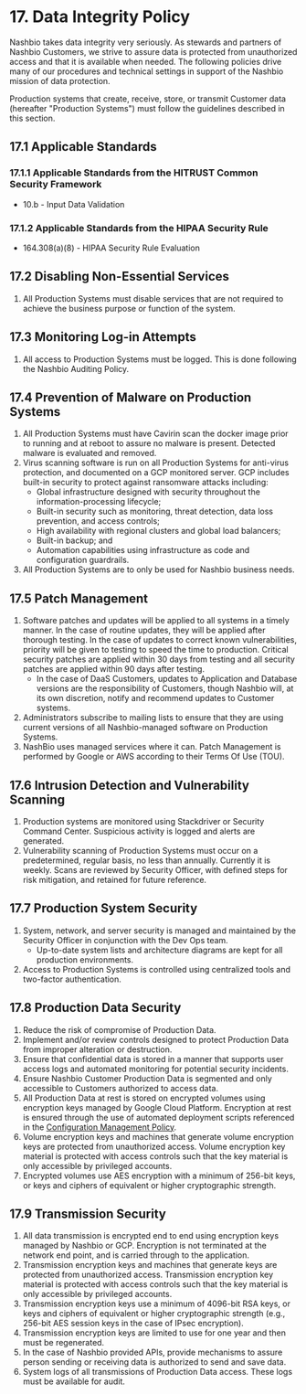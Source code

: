 # 17. Data Integrity Policy

Nashbio takes data integrity very seriously. As stewards and partners of Nashbio Customers, we strive to assure data is protected from unauthorized access and that it is available when needed. The following policies drive many of our procedures and technical settings in support of the Nashbio mission of data protection.

Production systems that create, receive, store, or transmit Customer data (hereafter "Production Systems") must follow the guidelines described in this section.

## 17.1 Applicable Standards

### 17.1.1 Applicable Standards from the HITRUST Common Security Framework

* 10.b - Input Data Validation

### 17.1.2 Applicable Standards from the HIPAA Security Rule

* 164.308(a)(8) - HIPAA Security Rule Evaluation

## 17.2 Disabling Non-Essential Services

1. All Production Systems must disable services that are not required to achieve the business purpose or function of the system.

## 17.3 Monitoring Log-in Attempts

1. All access to Production Systems must be logged. This is done following the Nashbio Auditing Policy.

## 17.4 Prevention of Malware on Production Systems

1. All Production Systems must have Cavirin scan the docker image prior to running and at reboot to assure no malware is present. Detected malware is evaluated and removed.
2. Virus scanning software is run on all Production Systems for anti-virus protection, and documented on a GCP monitored server. GCP includes built-in security to protect against ransomware attacks including:
   * Global infrastructure designed with security throughout the information-processing lifecycle;
   * Built-in security such as monitoring, threat detection, data loss prevention, and access controls;
   * High availability with regional clusters and global load balancers;
   * Built-in backup; and
   * Automation capabilities using infrastructure as code and configuration guardrails.
3. All Production Systems are to only be used for Nashbio business needs.

## 17.5 Patch Management

1. Software patches and updates will be applied to all systems in a timely manner. In the case of routine updates, they will be applied after thorough testing. In the case of updates to correct known vulnerabilities, priority will be given to testing to speed the time to production. Critical security patches are applied within 30 days from testing and all security patches are applied within 90 days after testing.
    * In the case of DaaS Customers, updates to Application and Database versions are the responsibility of Customers, though Nashbio will, at its own discretion, notify and recommend updates to Customer systems.
2. Administrators subscribe to mailing lists to ensure that they are using current versions of all Nashbio-managed software on Production Systems.
3. NashBio uses managed services where it can. Patch Management is performed by Google or AWS according to their Terms Of Use (TOU).

## 17.6 Intrusion Detection and Vulnerability Scanning

1. Production systems are monitored using Stackdriver or Security Command Center. Suspicious activity is logged and alerts are generated.
2. Vulnerability scanning of Production Systems must occur on a predetermined, regular basis, no less than annually. Currently it is weekly. Scans are reviewed by Security Officer, with defined steps for risk mitigation, and retained for future reference.

## 17.7 Production System Security

1. System, network, and server security is managed and maintained by the Security Officer in conjunction with the Dev Ops team.
   * Up-to-date system lists and architecture diagrams are kept for all production environments.
2. Access to Production Systems is controlled using centralized tools and two-factor authentication.

## 17.8 Production Data Security

1. Reduce the risk of compromise of Production Data.
2. Implement and/or review controls designed to protect Production Data from improper alteration or destruction.
3. Ensure that confidential data is stored in a manner that supports user access logs and automated monitoring for potential security incidents.
4. Ensure Nashbio Customer Production Data is segmented and only accessible to Customers authorized to access data.
5. All Production Data at rest is stored on encrypted volumes using encryption keys managed by Google Cloud Platform. Encryption at rest is ensured through the use of automated deployment scripts referenced in the [Configuration Management Policy](#9.-configuration-management-policy).
6. Volume encryption keys and machines that generate volume encryption keys are protected from unauthorized access. Volume encryption key material is protected with access controls such that the key material is only accessible by privileged accounts.
7. Encrypted volumes use AES encryption with a minimum of 256-bit keys, or keys and ciphers of equivalent or higher cryptographic strength.

## 17.9 Transmission Security

1. All data transmission is encrypted end to end using encryption keys managed by Nashbio or GCP. Encryption is not terminated at the network end point, and is carried through to the application.
2. Transmission encryption keys and machines that generate keys are protected from unauthorized access. Transmission encryption key material is protected with access controls such that the key material is only accessible by privileged accounts.
3. Transmission encryption keys use a minimum of 4096-bit RSA keys, or keys and ciphers of equivalent or higher cryptographic strength (e.g., 256-bit AES session keys in the case of IPsec encryption).
4. Transmission encryption keys are limited to use for one year and then must be regenerated.
5. In the case of Nashbio provided APIs, provide mechanisms to assure person sending or receiving data is authorized to send and save data.
6. System logs of all transmissions of Production Data access. These logs must be available for audit.
